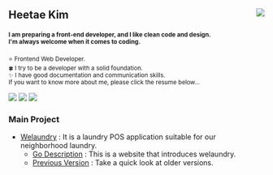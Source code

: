 <h2>
  Heetae Kim
  <a href="https://hits.seeyoufarm.com"><img src="https://hits.seeyoufarm.com/api/count/incr/badge.svg?url=https%3A%2F%2Fgithub.com%2Fhxxtae&count_bg=%231982E1&title_bg=%23555555&icon=github.svg&icon_color=%23E7E7E7&title=hits&edge_flat=false" align="right"/></a>
</h2>
<h4>
  <sup>
    I am preparing a front-end developer, and I like clean code and design.
    <br>
    I'm always welcome when it comes to coding.
  </sup>
</h4>

<p>
  <sup>
  ⭐ Frontend Web Developer.
  <br>
  🍀 I try to be a developer with a solid foundation.
  <br>
  ✨ I have good documentation and communication skills.
  <br>
  If you want to know more about me, please click the resume below...
  </sup>
</p>

<a href="https://hxxtae.notion.site/Hxxtae-Development-Note-02e6a0e829ae4a1398be64c556e7af23" target="_blank"><img src="https://img.shields.io/badge/Blog-000000?style=flat-square&logo=notion&logoColor=white"/></a>
<a href="https://career.programmers.co.kr/pr/fkdlxmfkdl1_2031"><img src="https://img.shields.io/badge/Resume-e7e7e7?style=flat-square&logo=html5&logoColor=black"/></a>
<a href="https://dev.to/hxxtae"><img src="https://img.shields.io/badge/Dev_Community-171717?style=flat-square&logo=dev.to&logoColor=ffffff"/></a>

### Main Project

- [Welaundry](https://welaundry.netlify.app/) : It is a laundry POS application suitable for our neighborhood laundry.
  - [Go Description](https://hxxtae.github.io/we-laundry-desc/) : This is a website that introduces welaundry.
  - [Previous Version](https://hxxtae.github.io/we-laundry-asis/) : Take a quick look at older versions.
                                    
